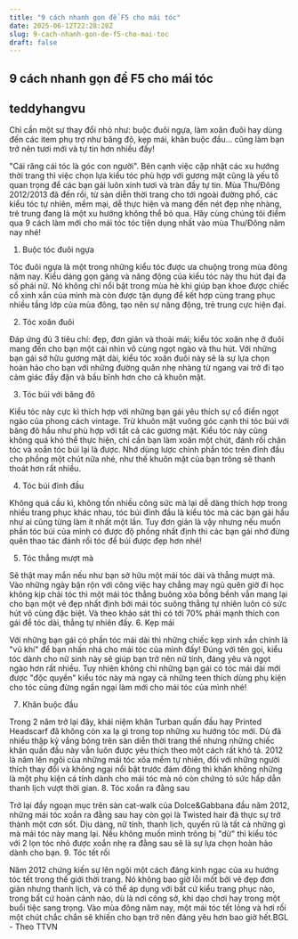 ```yaml
---
title: "9 cách nhanh gọn để F5 cho mái tóc"
date: 2025-06-12T22:28:28Z
slug: 9-cach-nhanh-gon-de-f5-cho-mai-toc
draft: false
---
```


## 9 cách nhanh gọn để F5 cho mái tóc

## teddyhangvu

Chỉ cần một sự thay đổi nhỏ như: buộc đuôi ngựa, làm xoăn đuôi hay dùng đến các item phụ trợ như băng đô, kẹp mái, khăn buộc đầu... cũng làm bạn trở nên tươi mới và tự tin hơn nhiều đấy!

"Cái răng cái tóc là góc con người". Bên cạnh việc cập nhật các xu hướng thời trang thì việc chọn lựa kiểu tóc phù hợp với gương mặt cũng là yếu tố quan trọng để các bạn gái luôn xinh tươi và tràn đầy tự tin. Mùa Thu/Đông 2012/2013 đã đến rồi, từ sàn diễn thời trang cho tới ngoài đường phố, các kiểu tóc tự nhiên, mềm mại, dễ thực hiện và mang đến nét đẹp nhẹ nhàng, trẻ trung đang là một xu hướng không thể bỏ qua. Hãy cùng chúng tôi điểm qua 9 cách làm mới cho mái tóc tóc tiện dụng nhất vào mùa Thu/Đông năm nay nhé!

1. Buộc tóc đuôi ngựa

Tóc đuôi ngựa là một trong những kiểu tóc được ưa chuộng trong mùa đông năm nay. Kiểu dáng gọn gàng và năng động của kiểu tóc này thu hút đại đa số phái nữ. Nó không chỉ nổi bật trong mùa hè khi giúp bạn khoe được chiếc cổ xinh xắn của mình mà còn được tận dụng để kết hợp cùng trang phục nhiều tầng lớp của mùa đông, tạo nên sự năng động, trẻ trung cực hiện đại. 

2. Tóc xoăn đuôi

Đáp ứng đủ 3 tiêu chí: đẹp, đơn giản và thoải mái; kiểu tóc xoăn nhẹ ở đuôi mang đến cho bạn một cái nhìn vô cùng ngọt ngào và thu hút. Với những bạn gái sở hữu gương mặt dài, kiểu tóc xoăn đuôi này sẽ là sự lựa chọn hoàn hảo cho bạn với những đường quăn nhẹ nhàng từ ngang vai trở đi tạo cảm giác đầy đặn và bầu bĩnh hơn cho cả khuôn mặt.

3. Tóc búi với băng đô

Kiểu tóc này cực kì thích hợp với những bạn gái yêu thích sự cổ điển ngọt ngào của phong cách vintage. Trừ khuôn mặt vuông góc cạnh thì tóc búi với băng đô hầu như phù hợp với tất cả các gương mặt. Kiểu tóc này cũng không quá khó thể thực hiện, chỉ cần bạn làm xoăn một chút, đánh rối chân tóc và xoắn tóc búi lại là được. Nhớ dùng lược chỉnh phần tóc trên đỉnh đầu cho phồng một chút nữa nhé, như thế khuôn mặt của bạn trông sẽ thanh thoát hơn rất nhiều.

4. Tóc búi đỉnh đầu

Không quá cầu kì, không tốn nhiều công sức mà lại dễ dàng thích hợp trong nhiều trang phục khác nhau, tóc búi đỉnh đầu là kiểu tóc mà các bạn gái hầu như ai cũng từng làm ít nhất một lần. Tuy đơn giản là vậy nhưng nếu muốn phần tóc búi của mình có được độ phồng nhất định thì các bạn gái nhớ đừng quên thao tác đánh rối tóc để búi được đẹp hơn nhé!

5. Tóc thẳng mượt mà

Sẽ thật may mắn nếu như bạn sở hữu một mái tóc dài và thẳng mượt mà. Vào những ngày bận rộn với công việc hay chẳng may ngủ quên giờ đi học không kịp chải tóc thì một mái tóc thẳng buông xõa bồng bềnh vẫn mang lại cho bạn một vẻ đẹp nhất định bởi mái tóc suông thẳng tự nhiên luôn có sức hút vô cùng đặc biệt. Và theo khảo sát thì có tới 70% phái mạnh thích con gái để tóc dài, thẳng tự nhiên đấy.
6. Kẹp mái

Với những bạn gái có phần tóc mái dài thì những chiếc kẹp xinh xắn chính là "vũ khí" để bạn nhấn nhá cho mái tóc của mình đấy! Đúng với tên gọi, kiểu tóc dành cho nữ sinh này sẽ giúp bạn trở nên nữ tính, đáng yêu và ngọt ngào hơn rất nhiều. Tuy nhiên không chỉ những bạn gái có tóc mái dài mới được "độc quyền" kiểu tóc này mà ngay cả những teen thích dùng phụ kiện cho tóc cũng đừng ngần ngại làm mới cho mái tóc của mình nhé!

7. Khăn buộc đầu

Trong 2 năm trở lại đây, khái niệm khăn Turban quấn đầu hay Printed Headscarf đã không còn xa lạ gì trong top những xu hướng tóc mới. Dù đã nhiều thập kỷ vắng bóng trên sàn diễn thời trang thế nhưng những chiếc khăn quấn đầu này vẫn luôn được yêu thích theo một cách rất khó tả. 2012 là năm lên ngôi của những mái tóc xõa mềm tự nhiên, đối với những người thích thay đổi và không ngại nổi bật trước đám đông thì khăn không những là một phụ kiện cá tính dành cho mái tóc mà nó còn chứng tỏ sức hấp dẫn thanh lịch vượt thời gian.
8. Tóc xoắn ra đằng sau

Trở lại đầy ngoạn mục trên sàn cat-walk của Dolce&Gabbana đầu năm 2012, những mái tóc xoắn ra đằng sau hay còn gọi là Twisted hair đã thực sự trở thành một cơn sốt. Dịu dàng, nữ tính, thanh lịch, quyến rũ là tất cả những gì mà mái tóc này mang lại. Nếu không muốn mình trông bị "dừ" thì kiểu tóc với 2 lọn tóc nhỏ được xoắn nhẹ ra đằng sau sẽ là sự lựa chọn hoàn hảo dành cho bạn.
9. Tóc tết rối

Năm 2012 chứng kiến sự lên ngôi một cách đáng kinh ngạc của xu hướng tóc tết trong thế giới thời trang. Nó không bao giờ lỗi mốt bởi vẻ đẹp đơn giản nhưng thanh lịch, và có thể áp dụng với bất cứ kiểu trang phục nào, trong bất cứ hoàn cảnh nào, dù là nơi công sở, khi dạo chơi hay trong một buổi tiệc sang trọng. Vào mùa đông năm nay, một mái tóc tết lỏng và hơi rối một chút chắc chắn sẽ khiến cho bạn trở nên đáng yêu hơn bao giờ hết.BGL - Theo TTVN